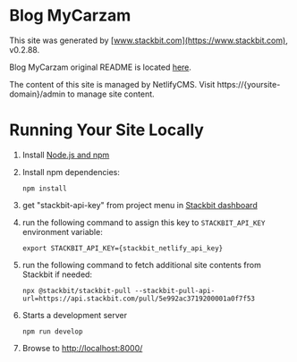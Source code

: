 # Blog MyCarzam

This site was generated by [www.stackbit.com](https://www.stackbit.com), v0.2.88.

Blog MyCarzam original README is located [here](./README.theme.md).

The content of this site is managed by NetlifyCMS. Visit https://{yoursite-domain}/admin to manage site content.

# Running Your Site Locally

1.  Install [Node.js and npm](https://nodejs.org/en/)

1.  Install npm dependencies:

        npm install

1.  get "stackbit-api-key" from project menu in [Stackbit dashboard](https://app.stackbit.com/dashboard)

1.  run the following command to assign this key to `STACKBIT_API_KEY` environment variable:

        export STACKBIT_API_KEY={stackbit_netlify_api_key}

1.  run the following command to fetch additional site contents from Stackbit if needed:

        npx @stackbit/stackbit-pull --stackbit-pull-api-url=https://api.stackbit.com/pull/5e992ac3719200001a0f7f53

1.  Starts a development server

        npm run develop

1.  Browse to [http://localhost:8000/](http://localhost:8000/)
